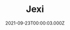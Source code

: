 ---
title: "Jexi"
year: 2019
date: 2021-09-23T00:00:03.000Z
permalink: /almanac/movies/2021-09-23-jexi/index.html
link: https://letterboxd.com/rknightuk/film/jexi/
rating: 2
tmdbid: 620725
---